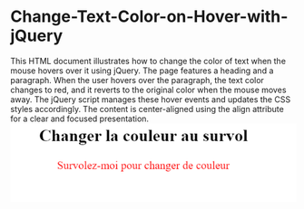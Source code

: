 # Change-Text-Color-on-Hover-with-jQuery
This HTML document illustrates how to change the color of text when the mouse hovers over it using jQuery. 
The page features a heading and a paragraph. When the user hovers over the paragraph, the text color changes to red, and it reverts to the original color when the mouse moves away. The jQuery script manages these hover events and updates the CSS styles accordingly. The content is center-aligned using the align attribute for a clear and focused presentation.
<img src="Screenshot 2024-07-11 010304.png" >
